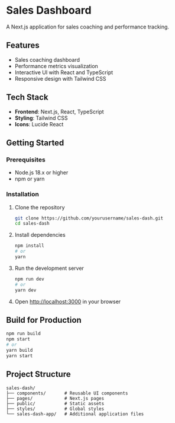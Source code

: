 # Sales Dashboard

A Next.js application for sales coaching and performance tracking.

## Features

- Sales coaching dashboard
- Performance metrics visualization
- Interactive UI with React and TypeScript
- Responsive design with Tailwind CSS

## Tech Stack

- **Frontend**: Next.js, React, TypeScript
- **Styling**: Tailwind CSS
- **Icons**: Lucide React

## Getting Started

### Prerequisites

- Node.js 18.x or higher
- npm or yarn

### Installation

1. Clone the repository
   ```bash
   git clone https://github.com/yourusername/sales-dash.git
   cd sales-dash
   ```

2. Install dependencies
   ```bash
   npm install
   # or
   yarn
   ```

3. Run the development server
   ```bash
   npm run dev
   # or
   yarn dev
   ```

4. Open [http://localhost:3000](http://localhost:3000) in your browser

## Build for Production

```bash
npm run build
npm start
# or
yarn build
yarn start
```

## Project Structure

```
sales-dash/
├── components/       # Reusable UI components
├── pages/            # Next.js pages
├── public/           # Static assets
├── styles/           # Global styles
└── sales-dash-app/   # Additional application files
```

